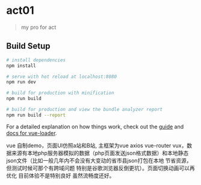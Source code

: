 # act01

> my pro for act

## Build Setup

``` bash
# install dependencies
npm install

# serve with hot reload at localhost:8080
npm run dev

# build for production with minification
npm run build

# build for production and view the bundle analyzer report
npm run build --report
```

For a detailed explanation on how things work, check out the [guide](http://vuejs-templates.github.io/webpack/) and [docs for vue-loader](http://vuejs.github.io/vue-loader).

vue 自制demo，页面UI仿照a站和B站, 主框架为vue axios vue-router vux，数据来源有本地php服务器模拟的数据（php页面发送json格式数据）和本地静态json文件（比如一般几年内不会没有大变动的省市县json打包在本地 节省资源，但测试时候可那个有跨域问题 特别是谷歌浏览器反倒更坑）。页面切换动画可以再优化 目前体验不是特别良好 虽然流畅度还好。
